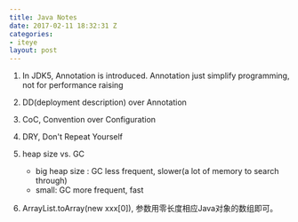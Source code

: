 ```yaml
---
title: Java Notes
date: 2017-02-11 18:32:31 Z
categories:
- iteye
layout: post
---
```


1. In JDK5, Annotation is introduced. Annotation just simplify programming, not for performance raising 

2. DD(deployment description) over Annotation 

3. CoC, Convention over Configuration 

4. DRY, Don't Repeat Yourself

5. heap size vs. GC
	* big heap size : GC less frequent, slower(a lot of memory to search through)   
	* small: GC more frequent, fast 

6. ArrayList.toArray(new xxx[0]), 参数用零长度相应Java对象的数组即可。